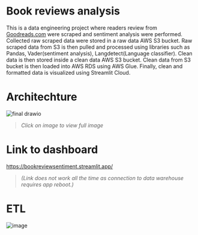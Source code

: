 
# Book reviews analysis

This is a data engineering project where readers review from [Goodreads.com](https://www.goodreads.com/?ref=nav_hom) were scraped and sentiment analysis were performed. Collected raw scraped data were stored in a raw data AWS S3 bucket. Raw scraped data from S3 is then pulled and processed using libraries such as Pandas, Vader(sentiment analysis), Langdetect(Language classifier). Clean data is then stored inside a clean data AWS S3 bucket. Clean data from S3 bucket is then loaded into AWS RDS using AWS Glue. Finally, clean and formatted data is visualized using Streamlit Cloud.

# Architechture
![final drawio](https://user-images.githubusercontent.com/65908522/229275463-52d68e8e-7cee-4995-937b-d92d8ce5c410.png)
> *Click on image to view full image*

# Link to dashboard
https://bookreviewsentiment.streamlit.app/
> *(Link does not work all the time as connection to data warehouse requires app reboot.)*
 


# ETL

![image](https://user-images.githubusercontent.com/65908522/229275814-d0cb2fe3-2cbe-4016-8a5f-712c90a3dc06.png)






  
